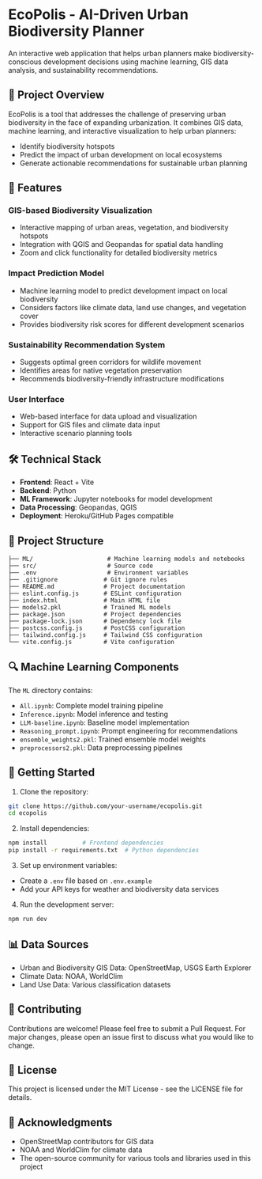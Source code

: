 # EcoPolis - AI-Driven Urban Biodiversity Planner

An interactive web application that helps urban planners make biodiversity-conscious development decisions using machine learning, GIS data analysis, and sustainability recommendations.

## 🌿 Project Overview

EcoPolis is a tool that addresses the challenge of preserving urban biodiversity in the face of expanding urbanization. It combines GIS data, machine learning, and interactive visualization to help urban planners:
- Identify biodiversity hotspots
- Predict the impact of urban development on local ecosystems
- Generate actionable recommendations for sustainable urban planning

## 🚀 Features

### GIS-based Biodiversity Visualization
- Interactive mapping of urban areas, vegetation, and biodiversity hotspots
- Integration with QGIS and Geopandas for spatial data handling
- Zoom and click functionality for detailed biodiversity metrics

### Impact Prediction Model
- Machine learning model to predict development impact on local biodiversity
- Considers factors like climate data, land use changes, and vegetation cover
- Provides biodiversity risk scores for different development scenarios

### Sustainability Recommendation System
- Suggests optimal green corridors for wildlife movement
- Identifies areas for native vegetation preservation
- Recommends biodiversity-friendly infrastructure modifications

### User Interface
- Web-based interface for data upload and visualization
- Support for GIS files and climate data input
- Interactive scenario planning tools

## 🛠️ Technical Stack

- **Frontend**: React + Vite
- **Backend**: Python
- **ML Framework**: Jupyter notebooks for model development
- **Data Processing**: Geopandas, QGIS
- **Deployment**: Heroku/GitHub Pages compatible

## 📁 Project Structure

```
├── ML/                     # Machine learning models and notebooks
├── src/                    # Source code
├── .env                    # Environment variables
├── .gitignore             # Git ignore rules
├── README.md              # Project documentation
├── eslint.config.js       # ESLint configuration
├── index.html             # Main HTML file
├── models2.pkl            # Trained ML models
├── package.json           # Project dependencies
├── package-lock.json      # Dependency lock file
├── postcss.config.js      # PostCSS configuration
├── tailwind.config.js     # Tailwind CSS configuration
└── vite.config.js         # Vite configuration
```

## 🔍 Machine Learning Components

The `ML` directory contains:
- `All.ipynb`: Complete model training pipeline
- `Inference.ipynb`: Model inference and testing
- `LLM-baseline.ipynb`: Baseline model implementation
- `Reasoning_prompt.ipynb`: Prompt engineering for recommendations
- `ensemble_weights2.pkl`: Trained ensemble model weights
- `preprocessors2.pkl`: Data preprocessing pipelines

## 🚀 Getting Started

1. Clone the repository:
```bash
git clone https://github.com/your-username/ecopolis.git
cd ecopolis
```

2. Install dependencies:
```bash
npm install          # Frontend dependencies
pip install -r requirements.txt  # Python dependencies
```

3. Set up environment variables:
- Create a `.env` file based on `.env.example`
- Add your API keys for weather and biodiversity data services

4. Run the development server:
```bash
npm run dev
```

## 📊 Data Sources

- Urban and Biodiversity GIS Data: OpenStreetMap, USGS Earth Explorer
- Climate Data: NOAA, WorldClim
- Land Use Data: Various classification datasets

## 🤝 Contributing

Contributions are welcome! Please feel free to submit a Pull Request. For major changes, please open an issue first to discuss what you would like to change.

## 📄 License

This project is licensed under the MIT License - see the LICENSE file for details.

## 🙏 Acknowledgments

- OpenStreetMap contributors for GIS data
- NOAA and WorldClim for climate data
- The open-source community for various tools and libraries used in this project
